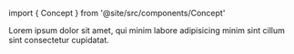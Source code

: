 import { Concept } from '@site/src/components/Concept'

<Concept
  title = "Reactors"
  kind  = "Core"
  block = {true}>
Lorem ipsum dolor sit amet, qui minim labore adipisicing minim sint cillum sint consectetur cupidatat.  
</Concept>

